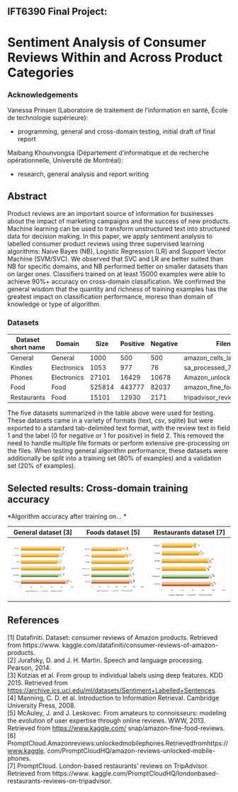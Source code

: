 ## IFT6390 Final Project: 
# Sentiment Analysis of Consumer Reviews Within and Across Product Categories

### Acknowledgements
Vanessa Prinsen (Laboratoire de traitement de l’information en santé, École de technologie supérieure): 
* programming, general and cross-domain testing, initial draft of final report    

Maibang Khounvongsa (Département d’informatique et de recherche opérationnelle, Université de Montréal): 
* research, general analysis and report writing  

## Abstract
Product reviews are an important source of information for businesses about the impact of marketing campaigns and the success of new products. Machine learning can be used to transform unstructured text into structured data for decision making. In this paper, we apply sentiment analysis to labelled consumer product reviews using three supervised learning algorithms: Naive Bayes (NB), Logistic Regression (LR) and Support Vector Machine (SVM/SVC). We observed that SVC and LR are better suited than NB for specific domains, and NB performed better on smaller datasets than on larger ones. Classifiers trained on at least 15000 examples were able to achieve 90%+ accuracy on cross-domain classification. We confirmed the general wisdom that the quantity and richness of training examples has the greatest impact on classification performance, moreso than domain of knowledge or type of algorithm.
<!---
## Introduction

Product reviews are an important source of information for businesses because they can be used to measure the impact of marketing campaigns and the success of new products for decision-making purposes. This feedback on customers' perception of a business compared to competitors and their level of satisfaction or dissatisfaction can help build better products and provide better service, which will have an effect on revenues and profits. 

Machine learning can be used to transform the unstructured text of product reviews into structured data in an automated way, but sentiment analysis is a challenging task for computers: people express opinions in complex ways using natural language, and the interpretation of a given text as positive or negative is often unclear even for human readers. Furthermore, otherwise positive words ("good") can change meaning dramatically depending on context ("good for nothing").

In addition, natural language analysis has its own unique challenges: high dimensional but sparse feature vectors, which are more suited to certain machine learning algorithms than others, and frequently imbalanced datasets (for example, many more positive examples than negative ones, or vice versa). 

In this paper, we apply sentiment analysis to labelled product reviews, drawn in part from two domains (food and electronics). We are interested in evaluating the performance of this analysis with respect to: 
1. Size of dataset: how is performance affected by using smaller vs. larger datasets?
2. Domain of knowledge: are classifiers more accurate when trained on domain-specific text? Are classifiers portable from one domain of knowledge to another? 
3. Type of algorithm: which algorithms perform best under which conditions? Are our results consistent with the theory and other studies in the literature?

We discuss our findings and recommendations for sentiment analysis applied to customer product reviews. We conclude with questions for future work. 

## Approach

### Classifiers
We investigate three types of classifiers often used for natural language processing: Naive Bayes, Logistic Regression, and Support Vector Machine. The scikit-learn toolkit offers several implementations of these classifiers, so we will test a total of 6 algorithms---the best of each type will be retained for intra-domain and cross-domain testing:

**1. Naive Bayes [Bernoulli (BernoulliNB), Gaussian (GaussianNB), Multinomial (MultinomialNB)]:** Popular baseline method for text classification. Naive Bayes classifiers have a closed-form solution, which can be evaluated in linear time, and are highly scalable. With appropriate pre-processing, they are competitive with more advanced methods, and produce good results for smaller datasets or documents. However, the assumption of independence is restrictive for text classification since language is naturally context dependent.  
**2. Logistic Regression (or Maximum Entropy):** Commonly used as an alternative to Naive Bayes. Since these classifiers do not assume that features are independent, they are more robust to correlations found in word features. However, training is slower than for Naive Bayes since Logistic Regression is a convex optimization problem, in which the parameters must be learned iteratively with an optimization algorithm such as gradient descent.   
**3. Support Vector Classifier [Linear (LinearSVC), Radial Basis (NuSVC )]:** Another popular option for text classification. SVC deals well with high-dimensional and sparse feature vectors, but can be computationally complex to scale up for larger datasets (neural networks are more suitable for these cases). The kernel trick gives the classifier more flexibility to combine features, and the automatic weight adjustment reduces the need for manual feature selection. 
---> 
### Datasets  
Dataset short name | Domain  |   Size | Positive | Negative   | Filename 
-----|---|---|---|---|----
General | General | 1000 | 500 | 500 | amazon_cells_labelled.txt     
Kindles | Electronics | 1053 | 977 | 76 | sa_processed_7817_1.txt      
Phones | Electronics      | 27101  | 16429 | 10678  | Amazon_unlocked_phones.txt  
Food | Food     | 525814     | 443777 | 82037  | amazon_fine_foods_cleaned.txt  
Restaurants | Food     | 15101 | 12930 | 2171 | tripadvisor_reviews.txt  
         
The five datasets summarized in the table above were used for testing. These datasets came in a variety of formats (text, csv, sqlite) but were exported to a standard tab-delimited text format, with the review text in field 1 and the label (0 for negative or 1 for positive) in field 2. This removed the need to handle multiple file formats or perform extensive pre-processing on the files. When testing general algorithm performance, these datasets were additionally be split into a training set (80% of examples) and a validation set (20% of examples).

<!---
### Preprocessing and feature extraction
Before any training begins, we will remove common stop words (taken from NLTK’s corpus), punctuation, and digits from the examples. NLTK’s mark_negation function will also be used to add a basic notion of positive vs. negative context to our training, by tagging any words in a sentence that follow a negative word (for example, the sentence "this is not good" would be transformed into "this is not good_NEG").
The tfidf vectorizer will be used as it supports lists of texts natively and produces a memory-efficient sparse representation of the data, which will allow us to work with our largest dataset (n=525814).
The vectorizer will extract unigram features from our training text, and furthermore will restrict the features to those that appear with a minimum frequency in the document. This minimum frequency is a hyper-parameter which must be adjusted depending on the size of the dataset. This hyper-parameter must be carefully chosen to ensure a maximum of useful features are included, without choosing so many that the classifier begins to overfit the training data or slow down the performance of the system.
For example, for the General dataset (n=1000), we use a minimum frequency of 4 (i.e. use only words which appear at least 4 times across all training examples). On a small dataset like this one, word features are important regardless of their frequency. On the other hand, a minimum frequency of 25 is used for the Restaurant dataset (n=15101) to balance the large number of examples. Using too many uncommon features with this dataset would cause overfitting and reduce the accuracy of the classifier. The graphs of the learning curves for these two datasets are shown below.
(a) Learning curve on general dataset (n=1000) (b) Learning curve on restaurants dataset (n=15101) Figure 1: Learning curves for feature selection

![Learning curve on general dataset (n=1000)](images/3-general_learning.png)
![Learning curve on restaurant dataset (n=15101)](images/3-restaurants_learning.png)


The table below summarizes the minimum word frequencies (with the corresponding number of features) chosen for the different datasets tested in this project.

*Table 2: Minimum word frequencies used*  

Dataset short name | Size  | Min. word freq. | \# of features  
---|---|---|---
General | 1000 | 4 | 236     
Kindles     | 1053 | 4  | 2104    
Phones      | 27101     | 25 | 2444 
Food      | 525814     | 50  |  15740  
Restaurants     | 15101 | 25 | 2592 


Once the features are selected, the vectorizer transforms our datasets into sparse bag-of-words representations that can be passed directly to our classifiers’ train functions. Once the training is completed, we can obtain a list of the most informative features for each classifier. Reported in Appendix 1 are the results trained on the Restaurant dataset. On the left column are the top 10 negative features and on the right, the top 10 positive features, along with the coefficient of their weights. Not surprisingly (since they tend to obtain similar performance accuracy), the most informative features for SVC and Logistic Regression are more similar than those for Naive Bayes.

## Results
### Algorithm performance
Figure 2: Algorithm accuracy on validation set, by dataset (random seed 514)
(Alg accuracy)[images\1-general_results.png]

Our results show that 1) the best performing versions of these algorithms (on average) are the Multinomial Naive Bayes, Linear SVC and Logistic Regression, and 2) that Support Vector Classifiers and Logistic Regression outperform Naive Bayes most of the time.
**Analysis:** Support Vector Classifiers and Logistic Regression tend to perform better than Naive Bayes in all datasets except for the General domain dataset where their performances are similar. SVC and LR are better suited for domain-specific learning, and the independence assumption makes Naive Bayes ill suited for context-specific environments. Thus, Naive Bayes (a model with low variance) gives similar performance in all domains, whereas SVC and LR are no better than Naive Bayes in the general domain and better in specific domains. SVM and LR have low bias, which means that they are very accurate at modelling the training data but tend to overfit, so they do not generalize so well.
We also observe that Naive Bayes performs better on the smaller datasets (General and Kindles) than on the larger ones, as predicted by the theory.
**Naive Bayes:** For most datasets (except the smallest, general domain one), the Multinomial Naive Bayes algorithm gave the best results out of all the Naive Bayes algorithms. The Multinomial algorithm takes into account the values of the features (counts or frequencies), which allows it to get a closer fit than the strictly binary Bernoulli algorithm.
The Bernoulli Naive Bayes nevertheless gave acceptable results. Its performance is comparable to (or even better than) the Multinomial Naive Bayes algorithm for the smallest dataset of 1000 examples, but it lagged behind for the larger and more complex datasets.
The Gaussian Naive Bayes algorithm is not well-suited to text as it does not handle sparse data well (a Gaussian is not a good fit for data where the bulk of values are 0). Because of this, the GaussianNB algorithm does not accept the sparse data representation created by the vectorizer, and needed to be passed a full array. This made the algorithm unusable on the largest dataset of 500,000 examples.
**SVC:** The NuSVC (with radial basis function) algorithm has quadratic fit complexity, which makes it poorly suited to larger datasets. In practice, we saw that this algorithm took a long time to train on our larger datasets, and was unusable on our largest 500,000 example dataset.

In contrast, the LinearSVC algorithm uses a different implementation which scales much better (close to linearly) and was able to handle the largest dataset. It accepts sparse input which reduces memory requirements, particularly during training.

### Domain Analysis
Following the tests described above, the three algorithms with the best performance (Multinomial Naive Bayes, Linear SVC, and Logistic Regression) were used to train classifiers and compare their performance on intra-domain and cross-domain sentiment analysis (see graphs in Appendix 2 for full results).
The main takeaway from these graphs is that sample size has a greater impact on sentiment analysis performance than the type of algorithm or the domain of knowledge. Also, sentiment analysis of consumer reviews makes accurate predictions across different product domains. Classifiers trained on at least 15000 examples were able to achieve 90%+ accuracy on cross-domain classification.
Classifiers trained on reviews of food/restaurants seem better able to generalize to unrelated datasets than those trained on reviews of electronics products, suggesting that the vocabulary used in restaurant and food reviews is more generalizable than that used in reviews of mobile phones or e-readers. The decision to strip digits from reviews may have had an impact here, as it is likely that reviews of mobile phones include more numerical content (model numbers, battery life estimates, repair delays, etc.) than reviews of restaurants or food products.
The classifier trained on the General dataset (n=1000, one-sentence reviews) produced consistently acceptable results (70-80%) on larger datasets, regardless of the target dataset’s size or domain of knowledge. However, larger datasets were not necessarily good at generalizing to smaller, less- detailed review text. None of the datasets could do better than 80% accuracy on the General dataset, though all performed over 85% when tested against the larger datasets.
This may be a result of the necessary focus of a small dataset - with a limited quantity of text, only the most important and telling features rise to the top to guide the classifier. Conversely, a larger dataset provides a richer set of features to classify with, but those features may get diluted and become unable to classify simpler text.
One notable failure in the cross-domain testing occurred with the Kindles dataset (n=1053, multi- sentence reviews). The classifiers trained on this dataset did no better than a coin flip when tested against the generalized dataset. This can be explained by looking at the balance of positive vs. negative examples in the training set: this dataset is heavily skewed towards positive reviews, which means it performs well only on other datasets that are very positively-skewed. When applied to balanced datasets, it vastly over-predicts positive sentiment.
An examination of incorrectly classified examples show that text with a mix of positive and negative opinions was the hardest to classify:

**Example 1: Predicted: positive, actual: negative.**
*Training set: Phones. Test set: Restaurants.*
> I love tonkotsu and was disappointed to find that theirs was bland: like the user G7_G7 said in his review, the broth should have been more creamy.Service was excellent and prices were OK but if they called the restaurant after the tonkotsu soup then they should be able to serve a proper one which is not the case for now unfortunately.

**Example 2: Predicted: negative, actual: positive.**
*Training set: General. Test set: Kindles.*
> Only 4 stars because I found it very confusing at first. I had a Kindle before found it very easy to find what I needed to do. The user guide didn’t really answer my questions, but I persisted am getting used to it. I really love the backlit screen no buttons to push to change pages. At first I wasn’t sure about the smaller screen, but didn’t take long to get over that. I’m sure I’m just a creature of habit not very techy. All in all, the Kindle Paperwhite is great.

### Size of dataset
The analysis of algorithm performance in section 3.1 shows that Naive Bayes performs better on the smaller datasets than on the larger ones, whereas Support Vector Classifier and Logistic Regression are less sensitive to sample size. The cross-domain results in 3.2 show that the size of the dataset had a much greater impact on classification performance than the type of algorithm or domain of knowledge. The greater the size of the dataset, the better the performance, regardless of domain of knowledge. There is not a lot of difference in the performance of these classifiers in the training and validation sets (except for the smaller General dataset) and the accuracy is quite high (90%+), suggesting good fit. The General dataset is clearly overfit, which causes its performance to be poor on outside samples (no more than 80% accuracy). Although sentiment analysis applied across domains give good predictions in general, accuracy is lower when applied to the smaller General dataset, and relatively lower when the training dataset is smaller (Kindles less portable than Phones, and Restaurants less portable than Foods). Accuracy is also lower when applied to larger datasets (Food and Phones), especially when the training dataset is smaller.

## Conclusions
In this paper, we applied sentiment analysis to labelled consumer product reviews using three supervised learning algorithms: Naive Bayes, Logistic Regression and Support Vector Machine. We analyzed the performance of text classification with respect to size of the dataset, domain of knowledge and type of algorithm. Our primary conclusion is that sample size has a greater impact on the performance of the classification task than the type of algorithm or the domain of knowledge. SVC and LR are better suited than NB for specific domains, and NB performs better on smaller datasets than on larger ones. In general, sentiment analysis of consumer reviews is able to make accurate predictions across different product domains.
Following our results, our recommendations are:
1. A balanced dataset should be used. A heavily-skewed dataset (whether positive or negative) is unable to generalize to other data and is not suitable for supervised classifier training.
2. Domain is not as important as quality of the dataset (number of examples, balanced).
3. The more examples, the better.
For future work, it would be interesting to see the impact of more careful pre-processing and feature selection, particularly for the Naive Bayes classifier which underperforms compared to other methods on specific product domains. Using bi-gram features may improve accuracy, particularly within specific domains (for example, "battery life" could be a very telling feature for electronics reviews). On the other hand, experimenting with different types of regularization could be useful to reduce overfitting of SVC and Logistic Regression by removing or reducing the weights of features that do not generalize well.
Alternatively, we could use a neural network for our sentiment analysis, especially for our largest dataset. Although more complex to implement, we would benefit from its ability to learn the complex structures within raw text reviews. Hence, it would simplify data pre-processing and automatically choose which features are relevant, eliminating the need to manually set a threshold for word frequency to include for each dataset. Also, it would be interesting to see how applying an advanced technique such as a recurrent neural network, whose sequential structure is especially suited for language modelling, would compare to the performance of our algorithms across domains since we do not take into account this structure in our current analysis.

## References
[1] Datafiniti. Dataset: consumer reviews of Amazon products. Retrieved from https://www. kaggle.com/datafiniti/consumer-reviews-of-amazon-products.
[2] Jurafsky, D. and J. H. Martin. Speech and language processing. Pearson, 2014.
[3] Kotzias et al. From group to individual labels using deep features. KDD 2015. Retrieved from
https://archive.ics.uci.edu/ml/datasets/Sentiment+Labelled+Sentences.
[4] Manning, C. D. et al. Introduction to Information Retrieval. Cambridge University Press, 2008.
[5] McAuley, J. and J. Leskovec. From amateurs to connoisseurs: modeling the evolution of user expertise through online reviews. WWW, 2013. Retrieved from https://www.kaggle.com/ snap/amazon-fine-food-reviews.
[6] PromptCloud.Amazonreviews:unlockedmobilephones.Retrievedfromhttps://www.kaggle. com/PromptCloudHQ/amazon-reviews-unlocked-mobile-phones.
[7] PromptCloud. London-based restaurants’ reviews on TripAdvisor. Retrieved from https://www. kaggle.com/PromptCloudHQ/londonbased-restaurants-reviews-on-tripadvisor.


## Appendix 1: Most informative features (Restaurants dataset)
**NAIVE BAYES:**
-10.8890 apology_NEG -10.8890 inedible -10.6052 unpleasant -10.5829 horrible -10.4843 appalling -10.4238 refused -10.4218 annoyed -10.4120 disgusting -10.3944 joke
-10.3585 worse
**SVC:**
-3.7036 poor
-3.3387 worst -2.6896 inedible -2.6643 terrible -2.6424 bland -2.5038 rude
-2.4483 mediocre -2.3380 unfortunately -2.3060 tasteless -2.2771 awful
-4.7448 food -4.7484 good -4.8537 great -5.0567 service -5.2110 staff -5.2640 restaurant -5.3228 place -5.3330 friendly -5.4255 nice -5.4266 ’s
3.0903 delicious 2.9426 great
2.9223 excellent 2.6128 good
2.4847 amazing 2.3204 recommend 2.2926 friendly 1.8657 excellent_NEG 1.7931 tasty
1.7718 lovely

**LOGISTIC REGRESSION:**
-5.8242 poor
-4.3100 worst -3.8652 terrible -3.8185 disappointed -3.8137 rude
-3.7731 disappointing -3.6266 bland -3.5131 cold
-3.4756 awful -3.3116 tasteless
5.7282 great 5.0194 good 4.8276 excellent 4.8028 delicious 4.1512 friendly 3.7107 recommend 3.5552 amazing 3.2791 lovely 2.8300 tasty 2.7920 fresh

--->

## Selected results: Cross-domain training accuracy
*Algorithm accuracy after training on... *  

| General dataset [3]  |  Foods dataset [5]   |   Restaurants dataset [7]   |
:-------------------------:|:-------------------------:|:-------------------------:
![Algorithm accuracy after training on general dataset](images/2-general_domain.png) |   ![Algorithm accuracy after training on foods dataset](images/2-food_domain.png) | ![Algorithm accuracy after training on restaurants dataset](images/2-restaurants_domain.png) 
    
## References
[1] Datafiniti. Dataset: consumer reviews of Amazon products. Retrieved from https://www. kaggle.com/datafiniti/consumer-reviews-of-amazon-products.  
[2] Jurafsky, D. and J. H. Martin. Speech and language processing. Pearson, 2014.  
[3] Kotzias et al. From group to individual labels using deep features. KDD 2015. Retrieved from
https://archive.ics.uci.edu/ml/datasets/Sentiment+Labelled+Sentences.  
[4] Manning, C. D. et al. Introduction to Information Retrieval. Cambridge University Press, 2008.  
[5] McAuley, J. and J. Leskovec. From amateurs to connoisseurs: modeling the evolution of user expertise through online reviews. WWW, 2013. Retrieved from https://www.kaggle.com/ snap/amazon-fine-food-reviews.   
[6] PromptCloud.Amazonreviews:unlockedmobilephones.Retrievedfromhttps://www.kaggle. com/PromptCloudHQ/amazon-reviews-unlocked-mobile-phones.  
[7] PromptCloud. London-based restaurants’ reviews on TripAdvisor. Retrieved from https://www. kaggle.com/PromptCloudHQ/londonbased-restaurants-reviews-on-tripadvisor.  
